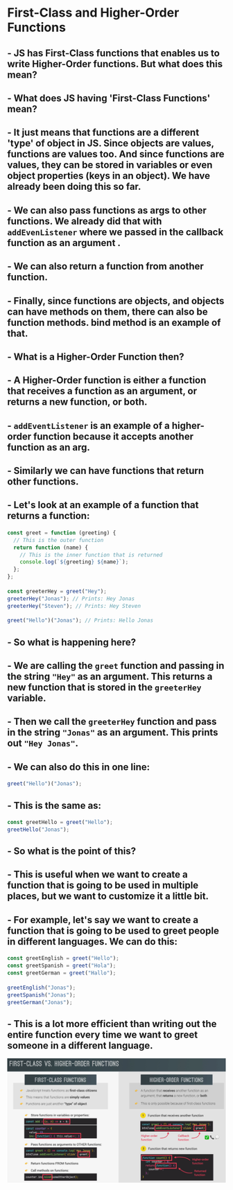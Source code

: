 # First-Class and Higher-Order Functions

## - JS has First-Class functions that enables us to write Higher-Order functions. But what does this mean?

## - What does JS having 'First-Class Functions' mean?

## - It just means that functions are a different 'type' of object in JS. Since objects are values, functions are values too. And since functions are values, they can be stored in variables or even object properties (keys in an object). We have already been doing this so far.

## - We can also pass functions as args to other functions. We already did that with `addEvenListener` where we passed in the callback function as an argument .

## - We can also return a function from another function.

## - Finally, since functions are objects, and objects can have methods on them, there can also be function methods. bind method is an example of that.

## - What is a Higher-Order Function then?

## - A Higher-Order function is either a function that receives a function as an argument, or returns a new function, or both.

## - `addEventListener` is an example of a higher-order function because it accepts another function as an arg.

## - Similarly we can have functions that return other functions.

## - Let's look at an example of a function that returns a function:

```js
const greet = function (greeting) {
  // This is the outer function
  return function (name) {
    // This is the inner function that is returned
    console.log(`${greeting} ${name}`);
  };
};

const greeterHey = greet("Hey");
greeterHey("Jonas"); // Prints: Hey Jonas
greeterHey("Steven"); // Prints: Hey Steven

greet("Hello")("Jonas"); // Prints: Hello Jonas
```

## - So what is happening here?

## - We are calling the `greet` function and passing in the string `"Hey"` as an argument. This returns a new function that is stored in the `greeterHey` variable.

## - Then we call the `greeterHey` function and pass in the string `"Jonas"` as an argument. This prints out `"Hey Jonas"`.

## - We can also do this in one line:

```js
greet("Hello")("Jonas");
```

## - This is the same as:

```js
const greetHello = greet("Hello");
greetHello("Jonas");
```

## - So what is the point of this?

## - This is useful when we want to create a function that is going to be used in multiple places, but we want to customize it a little bit.

## - For example, let's say we want to create a function that is going to be used to greet people in different languages. We can do this:

```js
const greetEnglish = greet("Hello");
const greetSpanish = greet("Hola");
const greetGerman = greet("Hallo");

greetEnglish("Jonas");
greetSpanish("Jonas");
greetGerman("Jonas");
```

## - This is a lot more efficient than writing out the entire function every time we want to greet someone in a different language.

![Show image - diagram](./HigherOrderFunctions.png "Higher Order Functions")
